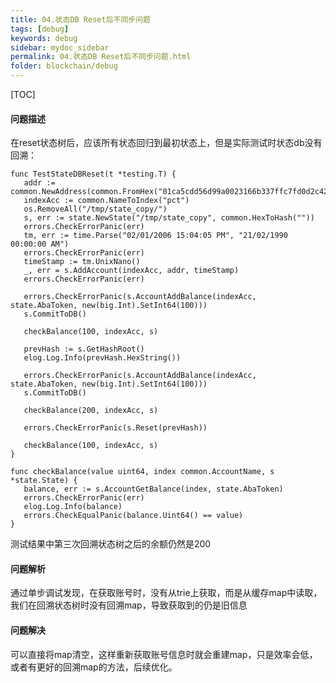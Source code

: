 ```yaml
---
title: 04.状态DB Reset后不同步问题
tags: [debug]
keywords: debug
sidebar: mydoc_sidebar
permalink: 04.状态DB Reset后不同步问题.html
folder: blockchain/debug
---
```


[TOC]

#### 问题描述
在reset状态树后，应该所有状态回归到最初状态上，但是实际测试时状态db没有回溯：
```
func TestStateDBReset(t *testing.T) {
   addr := common.NewAddress(common.FromHex("01ca5cdd56d99a0023166b337ffc7fd0d2c42330"))
   indexAcc := common.NameToIndex("pct")
   os.RemoveAll("/tmp/state_copy/")
   s, err := state.NewState("/tmp/state_copy", common.HexToHash(""))
   errors.CheckErrorPanic(err)
   tm, err := time.Parse("02/01/2006 15:04:05 PM", "21/02/1990 00:00:00 AM")
   errors.CheckErrorPanic(err)
   timeStamp := tm.UnixNano()
   _, err = s.AddAccount(indexAcc, addr, timeStamp)
   errors.CheckErrorPanic(err)

   errors.CheckErrorPanic(s.AccountAddBalance(indexAcc,  state.AbaToken, new(big.Int).SetInt64(100)))
   s.CommitToDB()

   checkBalance(100, indexAcc, s)

   prevHash := s.GetHashRoot()
   elog.Log.Info(prevHash.HexString())

   errors.CheckErrorPanic(s.AccountAddBalance(indexAcc,  state.AbaToken, new(big.Int).SetInt64(100)))
   s.CommitToDB()

   checkBalance(200, indexAcc, s)

   errors.CheckErrorPanic(s.Reset(prevHash))

   checkBalance(100, indexAcc, s)
}

func checkBalance(value uint64, index common.AccountName, s *state.State) {
   balance, err := s.AccountGetBalance(index, state.AbaToken)
   errors.CheckErrorPanic(err)
   elog.Log.Info(balance)
   errors.CheckEqualPanic(balance.Uint64() == value)
}
```
测试结果中第三次回溯状态树之后的余额仍然是200

#### 问题解析
通过单步调试发现，在获取账号时，没有从trie上获取，而是从缓存map中读取，我们在回溯状态树时没有回溯map，导致获取到的仍是旧信息

#### 问题解决
可以直接将map清空，这样重新获取账号信息时就会重建map，只是效率会低，或者有更好的回溯map的方法，后续优化。












